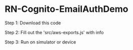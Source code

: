 # RN-Cognito-EmailAuthDemo

Step 1: Download this code 



Step 2: Fill out the 'src/aws-exports.js' with info 



Step 3: Run on simulator or device
